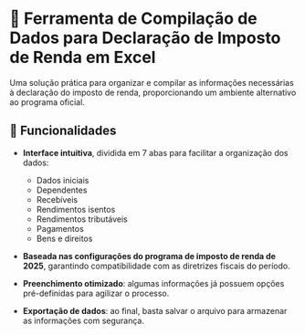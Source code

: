 # 📌 Ferramenta de Compilação de Dados para Declaração de Imposto de Renda em Excel

Uma solução prática para organizar e compilar as informações necessárias à declaração do imposto de renda, proporcionando um ambiente alternativo ao programa oficial.

## 🚀 Funcionalidades

- **Interface intuitiva**, dividida em 7 abas para facilitar a organização dos dados:
  - Dados iniciais
  - Dependentes
  - Recebíveis
  - Rendimentos isentos
  - Rendimentos tributáveis
  - Pagamentos
  - Bens e direitos

- **Baseada nas configurações do programa de imposto de renda de 2025**, garantindo compatibilidade com as diretrizes fiscais do período.

- **Preenchimento otimizado**: algumas informações já possuem opções pré-definidas para agilizar o processo.

- **Exportação de dados**: ao final, basta salvar o arquivo para armazenar as informações com segurança.

